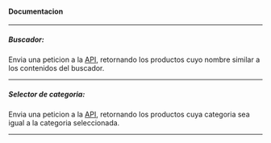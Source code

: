 
#### Documentacion
---


##### Buscador:
Envia una peticion a la [API](https://bsale-technical-challenge-api.herokuapp.com/), retornando los productos cuyo nombre similar a los contenidos del buscador.

---
##### Selector de categoria:
Envia una peticion a la [API](https://bsale-technical-challenge-api.herokuapp.com/), retornando los productos cuya categoria sea igual a la categoria seleccionada.
___

